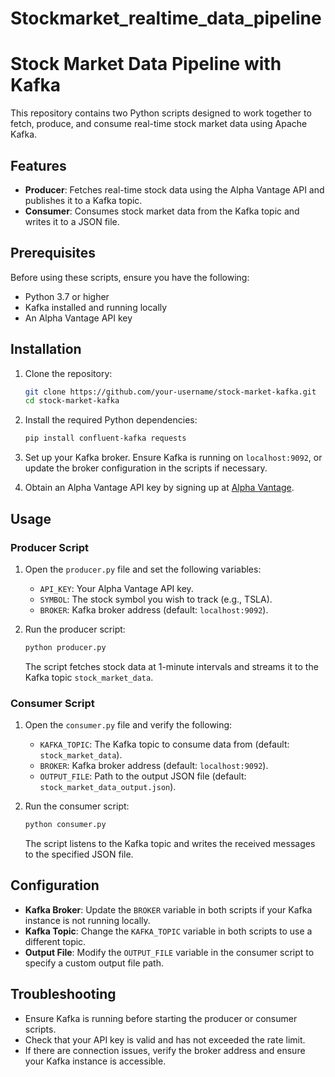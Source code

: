 # Stockmarket_realtime_data_pipeline

# Stock Market Data Pipeline with Kafka

This repository contains two Python scripts designed to work together to fetch, produce, and consume real-time stock market data using Apache Kafka.

## Features
- **Producer**: Fetches real-time stock data using the Alpha Vantage API and publishes it to a Kafka topic.
- **Consumer**: Consumes stock market data from the Kafka topic and writes it to a JSON file.

## Prerequisites

Before using these scripts, ensure you have the following:
- Python 3.7 or higher
- Kafka installed and running locally
- An Alpha Vantage API key

## Installation
1. Clone the repository:
   ```bash
   git clone https://github.com/your-username/stock-market-kafka.git
   cd stock-market-kafka
   ```

2. Install the required Python dependencies:
   ```bash
   pip install confluent-kafka requests
   ```

3. Set up your Kafka broker. Ensure Kafka is running on `localhost:9092`, or update the broker configuration in the scripts if necessary.

4. Obtain an Alpha Vantage API key by signing up at [Alpha Vantage](https://www.alphavantage.co/support/#api-key).

## Usage

### Producer Script

1. Open the `producer.py` file and set the following variables:
   - `API_KEY`: Your Alpha Vantage API key.
   - `SYMBOL`: The stock symbol you wish to track (e.g., TSLA).
   - `BROKER`: Kafka broker address (default: `localhost:9092`).

2. Run the producer script:
   ```bash
   python producer.py
   ```

   The script fetches stock data at 1-minute intervals and streams it to the Kafka topic `stock_market_data`.

### Consumer Script

1. Open the `consumer.py` file and verify the following:
   - `KAFKA_TOPIC`: The Kafka topic to consume data from (default: `stock_market_data`).
   - `BROKER`: Kafka broker address (default: `localhost:9092`).
   - `OUTPUT_FILE`: Path to the output JSON file (default: `stock_market_data_output.json`).

2. Run the consumer script:
   ```bash
   python consumer.py
   ```

   The script listens to the Kafka topic and writes the received messages to the specified JSON file.

## Configuration

- **Kafka Broker**: Update the `BROKER` variable in both scripts if your Kafka instance is not running locally.
- **Kafka Topic**: Change the `KAFKA_TOPIC` variable in both scripts to use a different topic.
- **Output File**: Modify the `OUTPUT_FILE` variable in the consumer script to specify a custom output file path.

## Troubleshooting

- Ensure Kafka is running before starting the producer or consumer scripts.
- Check that your API key is valid and has not exceeded the rate limit.
- If there are connection issues, verify the broker address and ensure your Kafka instance is accessible.



